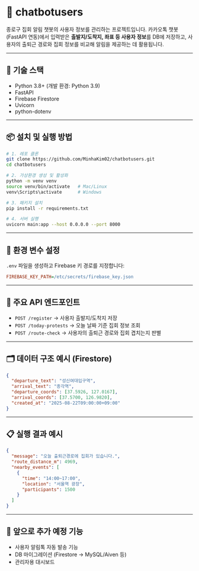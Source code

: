 # 📢 chatbotusers

종로구 집회 알림 챗봇의 사용자 정보를 관리하는 프로젝트입니다.
카카오톡 챗봇(FastAPI 연동)에서 입력받은 **출발지/도착지, 좌표 등 사용자 정보**를 DB에 저장하고,
사용자의 출퇴근 경로와 집회 정보를 비교해 알림을 제공하는 데 활용됩니다.

---

## 🚀 기술 스택

* Python 3.8+ (개발 환경: Python 3.9)
* FastAPI
* Firebase Firestore
* Uvicorn
* python-dotenv

---

## 📦 설치 및 실행 방법

```bash
# 1. 레포 클론
git clone https://github.com/MinhaKim02/chatbotusers.git
cd chatbotusers

# 2. 가상환경 생성 및 활성화
python -m venv venv
source venv/bin/activate   # Mac/Linux
venv\Scripts\activate      # Windows

# 3. 패키지 설치
pip install -r requirements.txt

# 4. 서버 실행
uvicorn main:app --host 0.0.0.0 --port 8000
```

---

## 🔑 환경 변수 설정

`.env` 파일을 생성하고 Firebase 키 경로를 지정합니다:

```ini
FIREBASE_KEY_PATH=/etc/secrets/firebase_key.json
```

---

## 📡 주요 API 엔드포인트

* `POST /register` → 사용자 출발지/도착지 저장
* `POST /today-protests` → 오늘 날짜 기준 집회 정보 조회
* `POST /route-check` → 사용자의 출퇴근 경로와 집회 겹치는지 판별

---

## 🗂️ 데이터 구조 예시 (Firestore)

```json
{
  "departure_text": "성신여대입구역",
  "arrival_text": "종각역",
  "departure_coords": [37.5926, 127.0167],
  "arrival_coords": [37.5700, 126.9820],
  "created_at": "2025-08-22T09:00:00+09:00"
}
```

---

## 📋 실행 결과 예시

```json
{
  "message": "오늘 출퇴근경로에 집회가 있습니다.",
  "route_distance_m": 4969,
  "nearby_events": [
    {
      "time": "14:00~17:00",
      "location": "서울역 광장",
      "participants": 1500
    }
  ]
}
```

---

## 🔮 앞으로 추가 예정 기능

* 사용자 알림톡 자동 발송 기능
* DB 마이그레이션 (Firestore → MySQL/Aiven 등)
* 관리자용 대시보드
